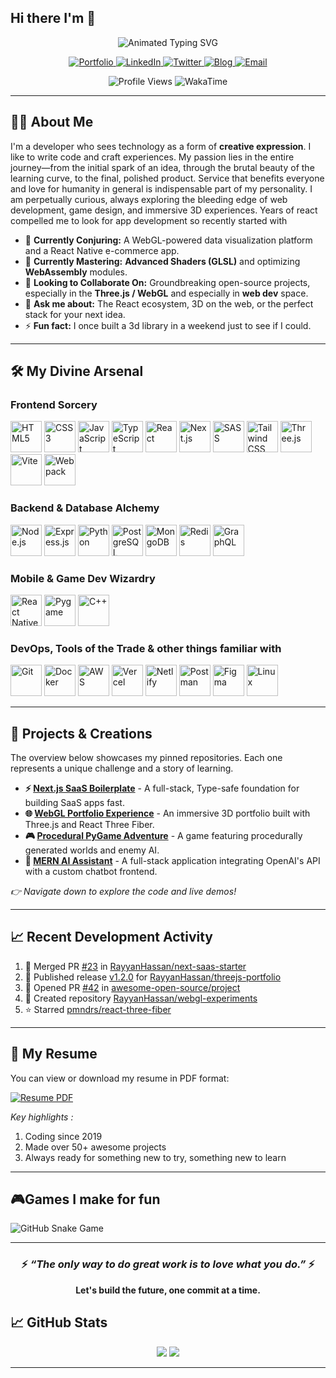 ## Hi there I'm 👋

<!--   I'm Rayyan, a full-stack web-developer  -->

<div align="center">
  <img src="https://readme-typing-svg.demolab.com?font=Fira+Code&weight=900&size=35&duration=4000&pause=1000&color=22F77D&center=true&vCenter=true&width=600&height=70&lines=Rayyan+Hassan;Full-Stack+Developer;Open+Source+Enthusiast;Coding+Is+My+Playground" alt="Animated Typing SVG" />
</div>

<p align="center">
  <a href="https://rayyanhassan.vercel.app">
    <img src="https://img.shields.io/badge/Portfolio-FF7135?style=for-the-badge&logo=Firefox-Browser&logoColor=white" alt="Portfolio">
  </a>
  <a href="https://www.linkedin.com/in/rayyanhassan/">
    <img src="https://img.shields.io/badge/LinkedIn-0077B5?style=for-the-badge&logo=linkedin&logoColor=white" alt="LinkedIn">
  </a>
  <a href="https://twitter.com/rayyanhassan">
    <img src="https://img.shields.io/badge/Twitter-1DA1F2?style=for-the-badge&logo=twitter&logoColor=white" alt="Twitter">
  </a>
  <a href="https://blog.rayyanhassan.vercel.app">
    <img src="https://img.shields.io/badge/Technical_Blog-FF5722?style=for-the-badge&logo=medium&logoColor=white" alt="Blog">
  </a>
  <a href="mailto:hassanrayyan758@example.com">
    <img src="https://img.shields.io/badge/Email-D14836?style=for-the-badge&logo=gmail&logoColor=white" alt="Email">
  </a>
</p>

<p align="center">
  <img src="https://komarev.com/ghpvc/?username=RayyanHassan&label=Profile%20Views&color=0e75b6&style=flat" alt="Profile Views" />
  <img src="https://wakatime.com/badge/user/your-wakatime-id.svg?style=flat" alt="WakaTime" />
</p>

---

## 🧙‍♂️ About Me

I'm a developer who sees technology as a form of **creative expression**. I like to write code and craft experiences. My passion lies in the entire journey—from the initial spark of an idea, through the brutal beauty of the learning curve, to the final, polished product. Service that benefits everyone and love for humanity in general is indispensable part of my personality. I am perpetually curious, always exploring the bleeding edge of web development, game design, and immersive 3D experiences. Years of react compelled me to look for app development so recently started with 

- 🔭 **Currently Conjuring:** A WebGL-powered data visualization platform and a React Native e-commerce app.
- 🌱 **Currently Mastering:** **Advanced Shaders (GLSL)** and optimizing **WebAssembly** modules.
- 👯 **Looking to Collaborate On:** Groundbreaking open-source projects, especially in the **Three.js / WebGL** and especially in **web dev** space.
- 💬 **Ask me about:** The React ecosystem, 3D on the web, or the perfect stack for your next idea.
- ⚡ **Fun fact:** I once built a 3d library in a weekend just to see if I could.

---

## 🛠️ My Divine Arsenal

### **Frontend Sorcery**
<p align="left">
  <a href="https://developer.mozilla.org/en-US/docs/Web/HTML" target="_blank" rel="noreferrer"><img src="https://skillicons.dev/icons?i=html" height="50" alt="HTML5" title="HTML5" /></a>
  <a href="https://developer.mozilla.org/en-US/docs/Web/CSS" target="_blank" rel="noreferrer"><img src="https://skillicons.dev/icons?i=css" height="50" alt="CSS3" title="CSS3" /></a>
  <a href="https://developer.mozilla.org/en-US/docs/Web/JavaScript" target="_blank" rel="noreferrer"><img src="https://skillicons.dev/icons?i=js" height="50" alt="JavaScript" title="JavaScript" /></a>
  <a href="https://www.typescriptlang.org/" target="_blank" rel="noreferrer"><img src="https://skillicons.dev/icons?i=ts" height="50" alt="TypeScript" title="TypeScript" /></a>
  <a href="https://reactjs.org/" target="_blank" rel="noreferrer"><img src="https://skillicons.dev/icons?i=react" height="50" alt="React" title="React" /></a>
  <a href="https://nextjs.org/" target="_blank" rel="noreferrer"><img src="https://skillicons.dev/icons?i=nextjs" height="50" alt="Next.js" title="Next.js" /></a>
  <a href="https://sass-lang.com/" target="_blank" rel="noreferrer"><img src="https://skillicons.dev/icons?i=sass" height="50" alt="SASS" title="SASS" /></a>
  <a href="https://tailwindcss.com/" target="_blank" rel="noreferrer"><img src="https://skillicons.dev/icons?i=tailwind" height="50" alt="Tailwind CSS" title="Tailwind CSS" /></a>
  <a href="https://threejs.org/" target="_blank" rel="noreferrer"><img src="https://skillicons.dev/icons?i=threejs" height="50" alt="Three.js" title="Three.js" /></a>
  <a href="https://vitejs.dev/" target="_blank" rel="noreferrer"><img src="https://skillicons.dev/icons?i=vite" height="50" alt="Vite" title="Vite" /></a>
  <a href="https://webpack.js.org/" target="_blank" rel="noreferrer"><img src="https://skillicons.dev/icons?i=webpack" height="50" alt="Webpack" title="Webpack" /></a>
</p>

### **Backend & Database Alchemy**
<p align="left">
  <a href="https://nodejs.org" target="_blank" rel="noreferrer"><img src="https://skillicons.dev/icons?i=nodejs" height="50" alt="Node.js" title="Node.js" /></a>
  <a href="https://expressjs.com" target="_blank" rel="noreferrer"><img src="https://skillicons.dev/icons?i=express" height="50" alt="Express.js" title="Express.js" /></a>
  <a href="https://www.python.org" target="_blank" rel="noreferrer"><img src="https://skillicons.dev/icons?i=python" height="50" alt="Python" title="Python" /></a>
  <a href="https://www.postgresql.org" target="_blank" rel="noreferrer"><img src="https://skillicons.dev/icons?i=postgresql" height="50" alt="PostgreSQL" title="PostgreSQL" /></a>
  <a href="https://www.mongodb.com/" target="_blank" rel="noreferrer"><img src="https://skillicons.dev/icons?i=mongodb" height="50" alt="MongoDB" title="MongoDB" /></a>
  <a href="https://redis.io" target="_blank" rel="noreferrer"><img src="https://skillicons.dev/icons?i=redis" height="50" alt="Redis" title="Redis" /></a>
  <a href="https://graphql.org" target="_blank" rel="noreferrer"><img src="https://skillicons.dev/icons?i=graphql" height="50" alt="GraphQL" title="GraphQL" /></a>
</p>

### **Mobile & Game Dev Wizardry**
<p align="left">
  <a href="https://reactnative.dev/" target="_blank" rel="noreferrer"><img src="https://skillicons.dev/icons?i=react" height="50" alt="React Native" title="React Native" /></a>
  <a href="https://www.pygame.org/" target="_blank" rel="noreferrer"><img src="https://github.com/devicons/devicon/blob/master/icons/pygame/pygame-original.svg" height="50" alt="Pygame" title="Pygame" /></a>
  <a href="https://isocpp.org/" target="_blank" rel="noreferrer"><img src="https://skillicons.dev/icons?i=cpp" height="50" alt="C++" title="C++" /></a>
</p>

### **DevOps, Tools of the Trade & other things familiar with**
<p align="left">
  <a href="https://git-scm.com/" target="_blank" rel="noreferrer"><img src="https://skillicons.dev/icons?i=git" height="50" alt="Git" title="Git" /></a>
  <a href="https://www.docker.com/" target="_blank" rel="noreferrer"><img src="https://skillicons.dev/icons?i=docker" height="50" alt="Docker" title="Docker" /></a>
  <a href="https://aws.amazon.com" target="_blank" rel="noreferrer"><img src="https://skillicons.dev/icons?i=aws" height="50" alt="AWS" title="AWS" /></a>
  <a href="https://vercel.com/" target="_blank" rel="noreferrer"><img src="https://skillicons.dev/icons?i=vercel" height="50" alt="Vercel" title="Vercel" /></a>
  <a href="https://www.netlify.com/" target="_blank" rel="noreferrer"><img src="https://skillicons.dev/icons?i=netlify" height="50" alt="Netlify" title="Netlify" /></a>
  <a href="https://postman.com" target="_blank" rel="noreferrer"><img src="https://skillicons.dev/icons?i=postman" height="50" alt="Postman" title="Postman" /></a>
  <a href="https://www.figma.com/" target="_blank" rel="noreferrer"><img src="https://skillicons.dev/icons?i=figma" height="50" alt="Figma" title="Figma" /></a>
  <a href="https://www.linux.org/" target="_blank" rel="noreferrer"><img src="https://skillicons.dev/icons?i=linux" height="50" alt="Linux" title="Linux" /></a>
</p>

---


## 📌 Projects & Creations

The overview below showcases my pinned repositories. Each one represents a unique challenge and a story of learning.

*   **⚡ [Next.js SaaS Boilerplate](https://github.com/RayyanHassan/next-saas-starter)** - A full-stack, Type-safe foundation for building SaaS apps fast.
*   **🌐 [WebGL Portfolio Experience](https://github.com/RayyanHassan/threejs-portfolio)** - An immersive 3D portfolio built with Three.js and React Three Fiber.
*   **🎮 [Procedural PyGame Adventure](https://github.com/RayyanHassan/pygame-adventure)** - A game featuring procedurally generated worlds and enemy AI.
*   **🤖 [MERN AI Assistant](https://github.com/RayyanHassan/mern-ai-chatbot)** - A full-stack application integrating OpenAI's API with a custom chatbot frontend.

*👉 Navigate down to explore the code and live demos!*

---

## 📈 Recent Development Activity

<!--START_SECTION:activity-->
1. 🎉 Merged PR [#23](https://github.com/RayyanHassan/next-saas-starter/pull/23) in [RayyanHassan/next-saas-starter](https://github.com/RayyanHassan/next-saas-starter)
2. 🚀 Published release [v1.2.0](https://github.com/RayyanHassan/threejs-portfolio/releases/tag/v1.2.0) for [RayyanHassan/threejs-portfolio](https://github.com/RayyanHassan/threejs-portfolio)
3. 💪 Opened PR [#42](https://github.com/awesome-open-source/project/pull/42) in [awesome-open-source/project](https://github.com/awesome-open-source/project)
4. 🎨 Created repository [RayyanHassan/webgl-experiments](https://github.com/RayyanHassan/webgl-experiments)
5. ⭐ Starred [pmndrs/react-three-fiber](https://github.com/pmndrs/react-three-fiber)
<!--END_SECTION:activity-->

---

## 📄 My Resume

You can view or download my resume in PDF format:

[![Resume PDF](https://img.shields.io/badge/Download_Resume-FF6B6B?style=for-the-badge&logo=adobeacrobatreader&logoColor=white)](https://github.com/Wiz-Rayyan/Wiz-Rayyan/blob/main/Rayyan-FrontendDeveloper.pdf)

*Key highlights :*
1. Coding since 2019
2. Made over 50+ awesome projects
3. Always ready for something new to try, something new to learn

---

## 🎮Games I make for fun

![GitHub Snake Game](https://github.com/RayyanHassan/RayyanHassan/blob/output/github-contribution-grid-snake.svg)

---

<div align="center">

### ⚡️ <i>“The only way to do great work is to love what you do.”</i> ⚡️

**Let's build the future, one commit at a time.**

</div>

## 📈 GitHub Stats

<div align="center">
  <img src="https://github-readme-stats.vercel.app/api?username=Wiz-Rayyan&show_icons=true&theme=react&hide=contribs&count_private=true" />
  <img src="https://github-readme-streak-stats.herokuapp.com/?user=Wiz-Rayyan&theme=react" />
</div>

---
